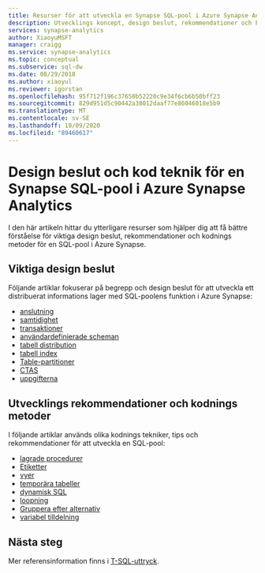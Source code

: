 ```yaml
---
title: Resurser för att utveckla en Synapse SQL-pool i Azure Synapse Analytics
description: Utvecklings koncept, design beslut, rekommendationer och kodnings tekniker för Azure Synapse Analytics.
services: synapse-analytics
author: XiaoyuMSFT
manager: craigg
ms.service: synapse-analytics
ms.topic: conceptual
ms.subservice: sql-dw
ms.date: 08/29/2018
ms.author: xiaoyul
ms.reviewer: igorstan
ms.openlocfilehash: 95f712f196c37650b52220c9e34f6cb6b50bff23
ms.sourcegitcommit: 829d951d5c90442a38012daaf77e86046018e5b9
ms.translationtype: MT
ms.contentlocale: sv-SE
ms.lasthandoff: 10/09/2020
ms.locfileid: "89460617"
---
```

# <a name="design-decisions-and-coding-techniques-for-a-synapse-sql-pool-in-azure-synapse-analytics"></a>Design beslut och kod teknik för en Synapse SQL-pool i Azure Synapse Analytics 
 I den här artikeln hittar du ytterligare resurser som hjälper dig att få bättre förståelse för viktiga design beslut, rekommendationer och kodnings metoder för en SQL-pool i Azure Synapse.

## <a name="key-design-decisions"></a>Viktiga design beslut
Följande artiklar fokuserar på begrepp och design beslut för att utveckla ett distribuerat informations lager med SQL-poolens funktion i Azure Synapse:

* [anslutning](../sql/connect-overview.md)
* [samtidighet](resource-classes-for-workload-management.md)
* [transaktioner](sql-data-warehouse-develop-transactions.md)
* [användardefinierade scheman](sql-data-warehouse-develop-user-defined-schemas.md)
* [tabell distribution](sql-data-warehouse-tables-distribute.md)
* [tabell index](sql-data-warehouse-tables-index.md)
* [Table-partitioner](sql-data-warehouse-tables-partition.md)
* [CTAS](sql-data-warehouse-develop-ctas.md)
* [uppgifterna](sql-data-warehouse-tables-statistics.md)

## <a name="development-recommendations-and-coding-techniques"></a>Utvecklings rekommendationer och kodnings metoder
I följande artiklar används olika kodnings tekniker, tips och rekommendationer för att utveckla en SQL-pool:

* [lagrade procedurer](sql-data-warehouse-develop-stored-procedures.md)
* [Etiketter](sql-data-warehouse-develop-label.md)
* [vyer](performance-tuning-materialized-views.md)
* [temporära tabeller](sql-data-warehouse-tables-temporary.md)
* [dynamisk SQL](sql-data-warehouse-develop-dynamic-sql.md)
* [loopning](sql-data-warehouse-develop-loops.md)
* [Gruppera efter alternativ](sql-data-warehouse-develop-group-by-options.md)
* [variabel tilldelning](sql-data-warehouse-develop-variable-assignment.md)

## <a name="next-steps"></a>Nästa steg
Mer referensinformation finns i [T-SQL-uttryck](sql-data-warehouse-reference-tsql-statements.md).
